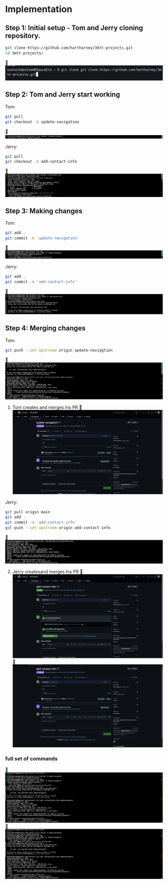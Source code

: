 # Implementation

## Step 1: Initial setup - Tom and Jerry cloning repository.

```bash
git clone https://github.com/hartharney/3mtt-projects.git
cd 3mtt-projects/
```

🔗 ![clone-pr](./assets/clone-repo.png)

## Step 2: Tom and Jerry start working

Tom:

```bash
git pull
git checkout -b update-navigation
```

🔗 ![check-out-update-navigation](./assets/checkout-update-naviagtion.png)

Jerry:

```bash
git pull
git checkout -b add-contact-info
```

🔗 ![check-out-add-contact-info](./assets/checkout-add-contact-info.png)

## Step 3: Making changes

Tom:

```bash
git add .
git commit -m 'update-navigation'
```

🔗 ![commit-update-navigation](./assets/commit-update-navigation.png)

Jerry:

```bash
git add .
git commit -m 'add-contact-info'
```

🔗 ![commit-add-contact-info](./assets/commit-add-contact-info.png)

## Step 4: Merging changes

Tom:

```bash
git push --set-upstream origin update-naviagtion
```

🔗 ![push-update-navigation](./assets/push-update-navigation.png)

1. Tom creates and merges his PR
   🔗 ![update-navigation-pr](./assets/update-naviagtion-pr-merge.png)

Jerry:

```bash
git pull origin main
git add .
git commit -m 'add-contact-info'
git push --set-upstream origin add-contact-info
```

🔗 ![push-add-contact-info](./assets/push-add-contact-info.png)

2. Jerry createsand merges his PR
   🔗 ![add-contact-info-pr](./assets/open-pr-add-contact-info.png)
   🔗 ![add-contact-info-pr-merge](./assets/merge-branch-add-contact-info.png)

### full set of commands

🔗 ![update-naviagtion](./assets/create-branch-update-naviagtion.png)
🔗 ![add-contact-info](./assets/create-branch-update-naviagtion.png)
